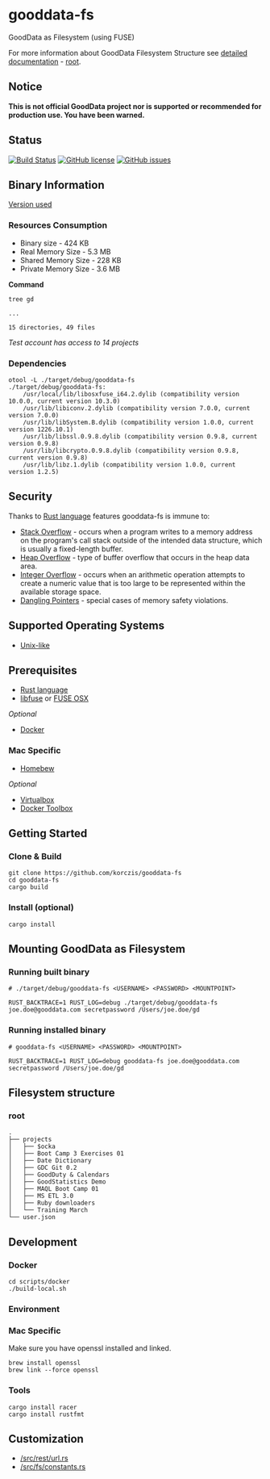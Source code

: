 # gooddata-fs

GoodData as Filesystem (using FUSE)

For more information about GoodData Filesystem Structure see [detailed documentation](https://github.com/korczis/gooddata-fs/blob/master/doc/Filesystem.md) - [root](https://github.com/korczis/gooddata-fs/blob/master/doc/Filesystem.md#root).

## Notice

**This is not official GoodData project nor is supported or recommended for production use. You have been warned.**

## Status

[![Build Status](https://travis-ci.org/korczis/gooddata-fs.svg?branch=master)](https://travis-ci.org/korczis/gooddata-fs)
[![GitHub license](https://img.shields.io/badge/license-MIT-blue.svg)](https://raw.githubusercontent.com/korczis/gooddata-rust/master/LICENSE)
[![GitHub issues](https://img.shields.io/github/issues/korczis/gooddata-rust.svg)](https://github.com/korczis/gooddata-rust/issues)

## Binary Information 

[Version used](https://github.com/korczis/gooddata-fs/tree/d086fe54dba29d842e0098ad6521fbb99e24079b)

### Resources Consumption

- Binary size - 424 KB
- Real Memory Size - 5.3 MB
- Shared Memory Size - 228 KB
- Private Memory Size - 3.6 MB

**Command**

```
tree gd

...

15 directories, 49 files
```

*Test account has access to 14 projects*

### Dependencies

```
otool -L ./target/debug/gooddata-fs
./target/debug/gooddata-fs:
	/usr/local/lib/libosxfuse_i64.2.dylib (compatibility version 10.0.0, current version 10.3.0)
	/usr/lib/libiconv.2.dylib (compatibility version 7.0.0, current version 7.0.0)
	/usr/lib/libSystem.B.dylib (compatibility version 1.0.0, current version 1226.10.1)
	/usr/lib/libssl.0.9.8.dylib (compatibility version 0.9.8, current version 0.9.8)
	/usr/lib/libcrypto.0.9.8.dylib (compatibility version 0.9.8, current version 0.9.8)
	/usr/lib/libz.1.dylib (compatibility version 1.0.0, current version 1.2.5)
```

## Security

Thanks to [Rust language](https://www.rust-lang.org/) features gooddata-fs is immune to:

- [Stack Overflow](https://en.wikipedia.org/wiki/Stack_buffer_overflow) -  occurs when a program writes to a memory address on the program's call stack outside of the intended data structure, which is usually a fixed-length buffer.
- [Heap Overflow](https://en.wikipedia.org/wiki/Heap_overflow) - type of buffer overflow that occurs in the heap data area.
- [Integer Overflow](https://en.wikipedia.org/wiki/Integer_overflow) -  occurs when an arithmetic operation attempts to create a numeric value that is too large to be represented within the available storage space.
- [Dangling Pointers](https://en.wikipedia.org/wiki/Dangling_pointer) -  special cases of memory safety violations.

## Supported Operating Systems
* [Unix-like](https://en.wikipedia.org/wiki/Unix-like)

## Prerequisites

* [Rust language](https://www.rust-lang.org/)
* [libfuse](https://github.com/libfuse/libfuse) or [FUSE OSX](https://osxfuse.github.io/)

*Optional*

* [Docker](https://www.docker.com/)

### Mac Specific

* [Homebew](http://brew.sh/)

*Optional*

* [Virtualbox](https://www.virtualbox.org/)
* [Docker Toolbox](https://www.docker.com/products/docker-toolbox)

## Getting Started

### Clone & Build

```
git clone https://github.com/korczis/gooddata-fs
cd gooddata-fs
cargo build
```

### Install (optional)

```
cargo install
```

## Mounting GoodData as Filesystem

### Running built binary

```
# ./target/debug/gooddata-fs <USERNAME> <PASSWORD> <MOUNTPOINT>

RUST_BACKTRACE=1 RUST_LOG=debug ./target/debug/gooddata-fs joe.doe@gooddata.com secretpassword /Users/joe.doe/gd
```

### Running installed binary

```
# gooddata-fs <USERNAME> <PASSWORD> <MOUNTPOINT>

RUST_BACKTRACE=1 RUST_LOG=debug gooddata-fs joe.doe@gooddata.com secretpassword /Users/joe.doe/gd
```

## Filesystem structure

### root

```
.
├── projects
│   ├── $ocka
│   ├── Boot Camp 3 Exercises 01
│   ├── Date Dictionary
│   ├── GDC Git 0.2
│   ├── GoodDuty & Calendars
│   ├── GoodStatistics Demo
│   ├── MAQL Boot Camp 01
│   ├── MS ETL 3.0
│   ├── Ruby downloaders
│   └── Training March
└── user.json
```

## Development

### Docker

```
cd scripts/docker
./build-local.sh
```

### Environment

### Mac Specific

Make sure you have openssl installed and linked.

```
brew install openssl
brew link --force openssl
```

### Tools

```
cargo install racer
cargo install rustfmt
```

## Customization

- [/src/rest/url.rs](https://github.com/korczis/gooddata-fs/blob/master/src/rest/url.rs)
- [/src/fs/constants.rs](https://github.com/korczis/gooddata-fs/blob/master/src/fs/constants.rs)
